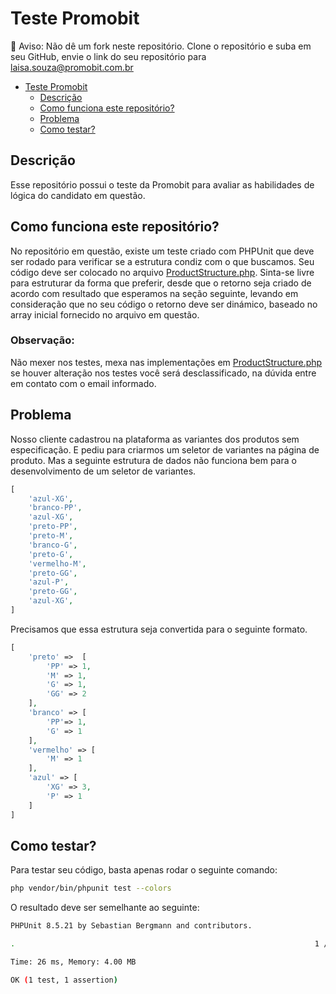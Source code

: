 # Teste Promobit

📢 Aviso: Não dê um fork neste repositório. Clone o repositório e suba em seu GitHub, envie o link do seu repositório para [laisa.souza@promobit.com.br](mailto:laisa.souza@promobit.com.br)
- [Teste Promobit](#teste-promobit)
    - [Descrição](#descrição)
    - [Como funciona este repositório?](#como-funciona-este-repositório)
    - [Problema](#problema)
    - [Como testar?](#como-testar)

## Descrição
Esse repositório possui o teste da Promobit para avaliar as habilidades de lógica do candidato em questão.

## Como funciona este repositório?
No repositório em questão, existe um teste criado com PHPUnit que deve ser rodado para verificar se a estrutura condiz com o que buscamos. Seu código deve ser colocado no arquivo [ProductStructure.php](./src/ProductStructure.php). Sinta-se livre para estruturar da forma que preferir, desde que o retorno seja criado de acordo com resultado que esperamos na seção seguinte, levando em consideração que no seu código o retorno deve ser dinámico, baseado no array inicial fornecido no arquivo em questão.

### Observação: 
Não mexer nos testes, mexa nas implementações em [ProductStructure.php](./src/ProductStructure.php) se houver alteração nos testes você será desclassificado, na dúvida entre em contato com o email informado.

## Problema
Nosso cliente cadastrou na plataforma as variantes dos produtos sem especificação. E pediu para criarmos um seletor de variantes na página de produto. Mas a seguinte estrutura de dados não funciona bem para o desenvolvimento de um seletor de variantes.

```php
[
    'azul-XG',
    'branco-PP',
    'azul-XG',
    'preto-PP',
    'preto-M',
    'branco-G',
    'preto-G',
    'vermelho-M',
    'preto-GG',
    'azul-P',
    'preto-GG', 
    'azul-XG', 
]
```

Precisamos que essa estrutura seja convertida para o seguinte formato.

```php
[
    'preto' =>  [
        'PP' => 1,
        'M' => 1,
        'G' => 1,
        'GG' => 2
    ],
    'branco' => [
        'PP'=> 1,
        'G' => 1
    ],
    'vermelho' => [
        'M' => 1
    ],
    'azul' => [
        'XG' => 3,
        'P' => 1
    ]
]
```

## Como testar?
Para testar seu código, basta apenas rodar o seguinte comando:
```bash
php vendor/bin/phpunit test --colors
```

O resultado deve ser semelhante ao seguinte:
```bash
PHPUnit 8.5.21 by Sebastian Bergmann and contributors.

.                                                                   1 / 1 (100%)

Time: 26 ms, Memory: 4.00 MB

OK (1 test, 1 assertion)
```